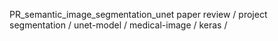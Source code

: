 PR_semantic_image_segmentation_unet
paper review / project
segmentation 
/ unet-model 
/ medical-image 
/ keras
/ 